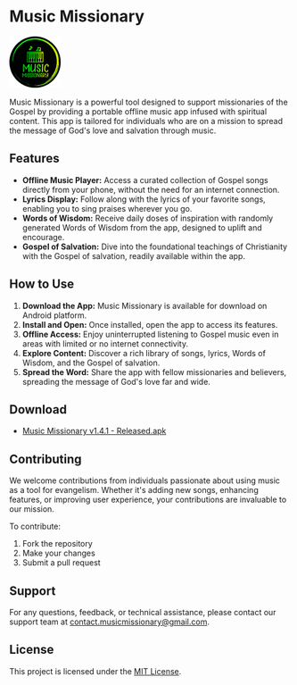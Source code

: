# Music Missionary


![Music Missionary Logo](ic_logo_round_small.png)

Music Missionary is a powerful tool designed to support missionaries of the Gospel by providing a portable offline music app infused with spiritual content. This app is tailored for individuals who are on a mission to spread the message of God's love and salvation through music.

## Features

- **Offline Music Player:** Access a curated collection of Gospel songs directly from your phone, without the need for an internet connection.
- **Lyrics Display:** Follow along with the lyrics of your favorite songs, enabling you to sing praises wherever you go.
- **Words of Wisdom:** Receive daily doses of inspiration with randomly generated Words of Wisdom from the app, designed to uplift and encourage.
- **Gospel of Salvation:** Dive into the foundational teachings of Christianity with the Gospel of salvation, readily available within the app.

## How to Use

1. **Download the App:** Music Missionary is available for download on Android platform.
2. **Install and Open:** Once installed, open the app to access its features.
3. **Offline Access:** Enjoy uninterrupted listening to Gospel music even in areas with limited or no internet connectivity.
4. **Explore Content:** Discover a rich library of songs, lyrics, Words of Wisdom, and the Gospel of salvation.
5. **Spread the Word:** Share the app with fellow missionaries and believers, spreading the message of God's love far and wide.

## Download
- [Music Missionary v1.4.1 - Released.apk](Music%20Missionary%20v1.4.1%20-%20Released.apk)

## Contributing

We welcome contributions from individuals passionate about using music as a tool for evangelism. Whether it's adding new songs, enhancing features, or improving user experience, your contributions are invaluable to our mission.

To contribute:

1. Fork the repository
2. Make your changes
3. Submit a pull request

## Support

For any questions, feedback, or technical assistance, please contact our support team at [contact.musicmissionary@gmail.com](mailto:contact.musicmissionary@gmail.com).

## License

This project is licensed under the [MIT License](LICENSE.md).

